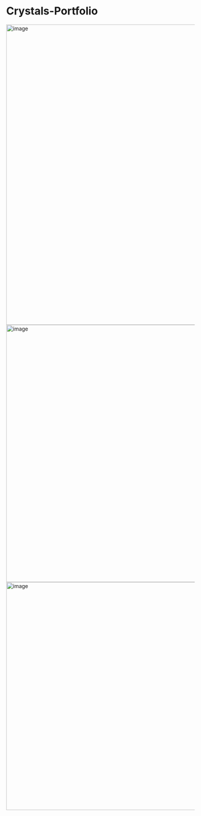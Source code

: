 
# Crystals-Portfolio
<img width="801" alt="image" src="https://github.com/user-attachments/assets/b13d8a16-469d-4e02-be8c-515ed68bcd3d" />
<img width="686" alt="image" src="https://github.com/user-attachments/assets/57b217df-36f2-4f99-beab-715d82d62889" />
<img width="608" alt="image" src="https://github.com/user-attachments/assets/83bacf9b-82a7-4ea2-9101-3f00532c29ba" />


